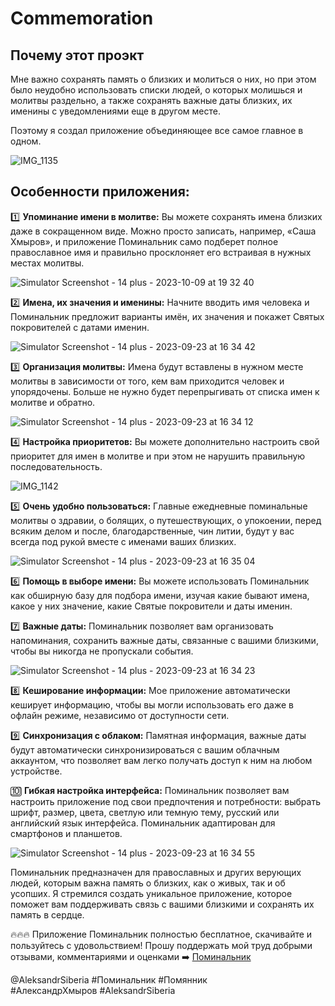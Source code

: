 # Commemoration

## Почему этот проэкт 

Мне важно сохранять память о близких и молиться о них, но при этом было неудобно использовать списки людей, о которых молишься и молитвы раздельно, а также сохранять важные даты близких, их именины с уведомлениями еще в другом месте.

Поэтому я создал приложение объединяющее все самое главное в одном.

![IMG_1135](https://github.com/AleksandrSiberia/Commemoration/assets/103641721/06ee25f0-7ef3-401c-ad21-40d1fadd3b89)

## Особенности приложения:

1️⃣ **Упоминание имени в молитве:** Вы можете сохранять имена близких даже в сокращенном виде. Можно просто записать, например, «Саша Хмыров», и приложение Поминальник само подберет полное православное имя и правильно просклоняет его встраивая в нужных местах молитвы.

![Simulator Screenshot - 14 plus - 2023-10-09 at 19 32 40](https://github.com/AleksandrSiberia/Commemoration/assets/103641721/53f76fb3-64e2-4885-9992-4b7f78debc1c)

2️⃣ **Имена, их значения и именины:**  Начните вводить имя человека и Поминальник предложит варианты имён, их значения и покажет Святых покровителей с датами именин.

![Simulator Screenshot - 14 plus - 2023-09-23 at 16 34 42](https://github.com/AleksandrSiberia/Commemoration/assets/103641721/ef84e4db-ebc1-4c95-a96c-f3b96a88a9f5)

3️⃣ **Организация молитвы:** Имена будут вставлены в нужном месте молитвы в зависимости от того, кем вам приходится человек и упорядочены. Больше не нужно будет перепрыгивать от списка имен к молитве и обратно. 

![Simulator Screenshot - 14 plus - 2023-09-23 at 16 34 12](https://github.com/AleksandrSiberia/Commemoration/assets/103641721/cdef8734-be7f-49c4-85ff-946b54e204b6)

4️⃣ **Настройка приоритетов:** Вы можете  дополнительно настроить свой приоритет для имен в молитве и при этом не нарушить правильную последовательность.

![IMG_1142](https://github.com/AleksandrSiberia/Commemoration/assets/103641721/be1b8019-6393-476f-ae17-7c31ec9f7803)

5️⃣ **Очень удобно пользоваться:** Главные ежедневные поминальные молитвы о здравии, о болящих, о путешествующих, о упокоении, перед всяким делом и после, благодарственные, чин литии, будут у вас всегда под рукой вместе с именами ваших близких.

![Simulator Screenshot - 14 plus - 2023-09-23 at 16 35 04](https://github.com/AleksandrSiberia/Commemoration/assets/103641721/242fc9b1-9c29-4e2e-9153-81d22de3f598)

6️⃣ **Помощь в выборе имени:** Вы можете использовать Поминальник как обширную базу для подбора имени, изучая какие бывают имена, какое у них значение, какие Святые покровители и даты именин. 

7️⃣ **Важные даты:** Поминальник позволяет вам организовать напоминания, сохранить важные даты, связанные с вашими близкими, чтобы вы никогда не пропускали события.

![Simulator Screenshot - 14 plus - 2023-09-23 at 16 34 23](https://github.com/AleksandrSiberia/Commemoration/assets/103641721/b0c1a571-b2c0-45b5-aecd-9dd19963499e)

8️⃣ **Кеширование информации:** Мое приложение автоматически кеширует информацию, чтобы вы могли использовать его даже в офлайн режиме, независимо от доступности сети.

9️⃣ **Синхронизация с облаком:** Памятная информация, важные  даты будут автоматически синхронизироваться с вашим облачным аккаунтом, что позволяет вам легко получать доступ к ним на любом устройстве.

🔟 **Гибкая настройка интерфейса:** Поминальник позволяет вам настроить приложение под свои предпочтения и потребности: выбрать шрифт, размер, цвета, светлую или темную тему, русский или английский язык интерфейса. Поминальник адаптирован для смартфонов и планшетов.

![Simulator Screenshot - 14 plus - 2023-09-23 at 16 34 55](https://github.com/AleksandrSiberia/Commemoration/assets/103641721/04071e31-8d7d-40dd-905e-8803174ce5c9)

Поминальник предназначен для православных и других верующих людей, которым важна память о близких, как о живых, так и об усопших. Я стремился создать уникальное приложение, которое поможет вам поддерживать связь с вашими близкими и сохранять их память в сердце.

🔥🔥🔥 Приложение Поминальник полностью бесплатное, скачивайте и пользуйтесь с удовольствием! Прошу поддержать мой труд добрыми отзывами, комментариями и оценками ➡️ 
[Поминальник](https://apps.apple.com/ru/app/%D0%BF%D0%BE%D0%BC%D0%B8%D0%BD%D0%B0%D0%BB%D1%8C%D0%BD%D0%B8%D0%BA/id6450766060?l=en-GB) 

@AleksandrSiberia
#Поминальник #Помянник  
#АлександрХмыров #AleksandrSiberia 

